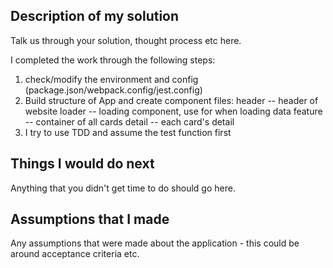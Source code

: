 ## Description of my solution

Talk us through your solution, thought process etc here.

I completed the work through the following steps:
1. check/modify the environment and config (package.json/webpack.config/jest.config)
2. Build structure of App and create component files:
   header -- header of website
   loader -- loading component, use for when loading data
   feature -- container of all cards
   detail -- each card's detail
3. I try to use TDD and assume the test function first 

## Things I would do next

Anything that you didn't get time to do should go here.

## Assumptions that I made

Any assumptions that were made about the application - this could be around acceptance criteria etc.
